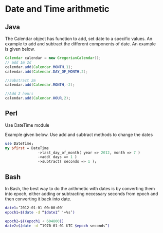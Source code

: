 # Date and Time arithmetic

## Java

The Calendar object has function to add, set date to a specific values. An example to add and subtract the different components of date. An example is given below.

```java
Calendar calendar = new GregorianCalendar();
// add 1m 2d
calendar.add(Calendar.MONTH,1);
calendar.add(Calendar.DAY_OF_MONTH,2);

//Substract 2m
calendar.add(Calendar.MONTH,-2);

//Add 2 hours
calendar.add(Calendar.HOUR,2);
```

## Perl

Use DateTime module

Example given below. Use add and subtract methods to change the dates

```perl
use DateTime;
my $first = DateTime
               ->last_day_of_month( year => 2012, month => 7 )
               ->add( days => 1 )
               ->subtract( seconds => 1 );
```

## Bash
In Bash, the best way to do the arithmetic with dates is by converting them into epoch, either adding or subtracting necessary seconds from epoch and then converting it back into date.

```bash
date1=’2012-01-01 00:00:00’
epoch1=$(date -d “$date1” ‘+%s’)

epoch2=$((epoch1 + 604800))
date2=$(date -d “1970-01-01 UTC $epoch seconds”)
```
